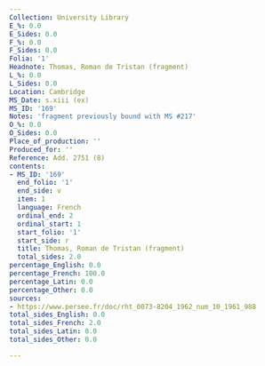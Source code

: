 ```yaml
---
Collection: University Library
E_%: 0.0
E_Sides: 0.0
F_%: 0.0
F_Sides: 0.0
Folia: '1'
Headnote: Thomas, Roman de Tristan (fragment)
L_%: 0.0
L_Sides: 0.0
Location: Cambridge
MS_Date: s.xiii (ex)
MS_ID: '169'
Notes: 'fragment previously bound with MS #217'
O_%: 0.0
O_Sides: 0.0
Place_of_production: ''
Produced_for: ''
Reference: Add. 2751 (8)
contents:
- MS_ID: '169'
  end_folio: '1'
  end_side: v
  item: 1
  language: French
  ordinal_end: 2
  ordinal_start: 1
  start_folio: '1'
  start_side: r
  title: Thomas, Roman de Tristan (fragment)
  total_sides: 2.0
percentage_English: 0.0
percentage_French: 100.0
percentage_Latin: 0.0
percentage_Other: 0.0
sources:
- https://www.persee.fr/doc/rht_0073-8204_1962_num_10_1961_988
total_sides_English: 0.0
total_sides_French: 2.0
total_sides_Latin: 0.0
total_sides_Other: 0.0

---
```

